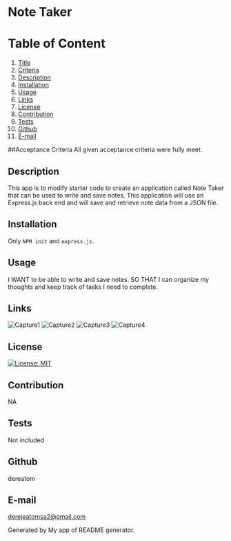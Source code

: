 # Note Taker
  
  # Table of Content
  1. [Title](#Title)
  2. [Criteria](#Criteria)
  3. [Description](#Description)
  4. [Installation](#Installation)
  5. [Usage](#Usage)
  6. [Links](#Links)
  7. [License](#License)
  8. [Contribution](#Contribution)
  9. [Tests](#Tests)
  10. [Github](#Github)
  11. [E-mail](#Email)  
  
  ##Acceptance Criteria
  All given acceptance criteria were fully meet.
  ## Description
  This app is to modify starter code to create an application called Note Taker that can be used to write and save notes. This application will use an Express.js back end and will save and retrieve note data from a JSON file.
  
  ## Installation
  Only `NPM init` and `express.js`.
  
  ## Usage
  I WANT to be able to write and save notes. SO THAT I can organize my thoughts and keep track of tasks I need to complete.

  ## Links
![Capture1](https://user-images.githubusercontent.com/77940481/122939253-7ab5c580-d341-11eb-8573-72ff41731f84.jpg)
![Capture2](https://user-images.githubusercontent.com/77940481/122939266-7db0b600-d341-11eb-8aec-a767c3eb0e77.jpg)
![Capture3](https://user-images.githubusercontent.com/77940481/122939288-80aba680-d341-11eb-9109-00d9a589b85f.jpg)
![Capture4](https://user-images.githubusercontent.com/77940481/122939294-830e0080-d341-11eb-9d27-692f527e8388.jpg)
  
  ## License
  [![License: MIT](https://img.shields.io/badge/License-MIT-yellow.svg)](https://opensource.org/licenses/MIT)
  
  ## Contribution
  NA
  
  ## Tests
  Not included
  
  ## Github
  dereatom
  
  ## E-mail
  derejeatomsa2@gmail.com

  Generated by My app of README generator.
